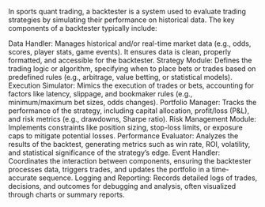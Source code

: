 In sports quant trading, a backtester is a system used to evaluate trading strategies by simulating their performance on historical data. The key components of a backtester typically include:

Data Handler: Manages historical and/or real-time market data (e.g., odds, scores, player stats, game events). It ensures data is clean, properly formatted, and accessible for the backtester.
Strategy Module: Defines the trading logic or algorithm, specifying when to place bets or trades based on predefined rules (e.g., arbitrage, value betting, or statistical models).
Execution Simulator: Mimics the execution of trades or bets, accounting for factors like latency, slippage, and bookmaker rules (e.g., minimum/maximum bet sizes, odds changes).
Portfolio Manager: Tracks the performance of the strategy, including capital allocation, profit/loss (P&L), and risk metrics (e.g., drawdowns, Sharpe ratio).
Risk Management Module: Implements constraints like position sizing, stop-loss limits, or exposure caps to mitigate potential losses.
Performance Evaluator: Analyzes the results of the backtest, generating metrics such as win rate, ROI, volatility, and statistical significance of the strategy’s edge.
Event Handler: Coordinates the interaction between components, ensuring the backtester processes data, triggers trades, and updates the portfolio in a time-accurate sequence.
Logging and Reporting: Records detailed logs of trades, decisions, and outcomes for debugging and analysis, often visualized through charts or summary reports.